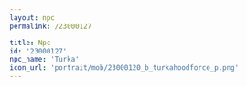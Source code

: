 ```yaml
---
layout: npc
permalink: /23000127

title: Npc
id: '23000127'
npc_name: 'Turka'
icon_url: 'portrait/mob/23000120_b_turkahoodforce_p.png'
---
```

